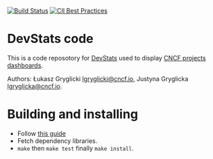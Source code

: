 [![Build Status](https://travis-ci.org/cncf/devstatscode.svg?branch=master)](https://travis-ci.org/cncf/devstatscode)
[![CII Best Practices](https://bestpractices.coreinfrastructure.org/projects/1357/badge)](https://bestpractices.coreinfrastructure.org/projects/1357)

# DevStats code

This is a code reposotory for [DevStats](https://github.com/cncf/devstats) used to display [CNCF projects dashboards](https://devstats.cncf.io).

Authors: Łukasz Gryglicki <lgryglicki@cncf.io>, Justyna Gryglicka <lgryglicka@cncf.io>.

# Building and installing

- Follow [this guide](https://github.com/cncf/devstats/blob/master/INSTALL_UBUNTU18.md#devstats-installation-on-ubuntu)
- Fetch dependency libraries.
- `make` then `make test` finally `make install`.

